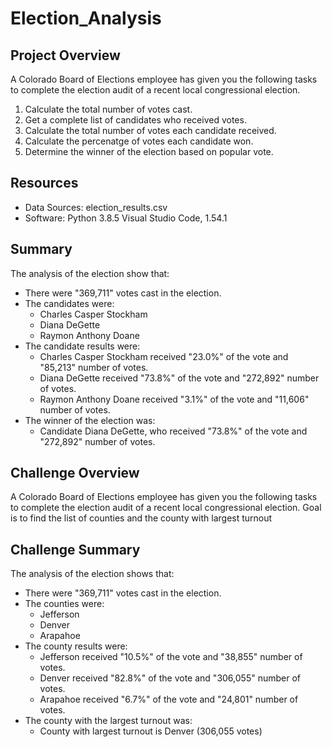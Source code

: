 # Election_Analysis

## Project Overview
A Colorado Board of Elections employee has given you the following tasks to complete the election audit of a recent local congressional election. 

1. Calculate the total number of votes cast. 
2. Get a complete list of candidates who received votes.
3. Calculate the total number of votes each candidate received. 
4. Calculate the percenatge of votes each candidate won. 
5. Determine the winner of the election based on popular vote. 

## Resources 
- Data Sources: election_results.csv
- Software: Python 3.8.5 Visual Studio Code, 1.54.1

## Summary
The analysis of the election show that:
- There were "369,711" votes cast in the election.
- The candidates were:
  - Charles Casper Stockham
  - Diana DeGette
  - Raymon Anthony Doane
- The candidate results were:
  - Charles Casper Stockham received "23.0%" of the vote and "85,213" number of votes.
  - Diana DeGette received "73.8%" of the vote and "272,892" number of votes.
  - Raymon Anthony Doane received "3.1%" of the vote and "11,606" number of votes.
- The winner of the election was:
  - Candidate Diana DeGette, who received "73.8%" of the vote and "272,892" number of votes. 

## Challenge Overview
A Colorado Board of Elections employee has given you the following tasks to complete the election audit of a recent local congressional election.
Goal is to find the list of counties and the county with largest turnout

## Challenge Summary
The analysis of the election shows that:
- There were "369,711" votes cast in the election.
- The counties were:
  - Jefferson
  - Denver
  - Arapahoe
- The county results were:
  - Jefferson received "10.5%" of the vote and "38,855" number of votes. 
  - Denver received "82.8%" of the vote and "306,055" number of votes. 
  - Arapahoe received "6.7%" of the vote and "24,801" number of votes. 
- The county with the largest turnout  was:
  -  County with largest turnout is Denver (306,055 votes)

